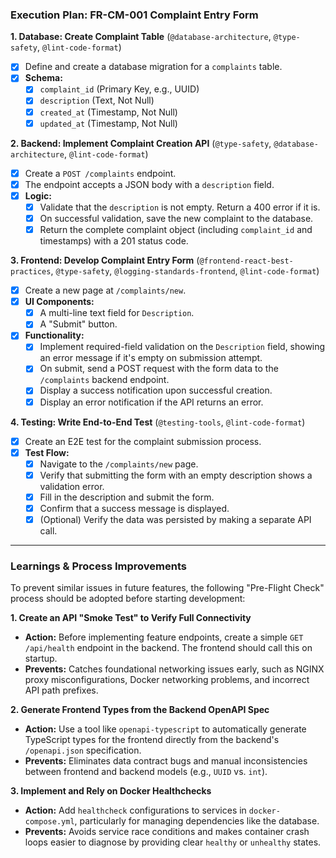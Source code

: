 ### Execution Plan: FR-CM-001 Complaint Entry Form

**1. Database: Create Complaint Table** (`@database-architecture`, `@type-safety`, `@lint-code-format`)
- [x] Define and create a database migration for a `complaints` table.
- [x] **Schema:**
    - [x] `complaint_id` (Primary Key, e.g., UUID)
    - [x] `description` (Text, Not Null)
    - [x] `created_at` (Timestamp, Not Null)
    - [x] `updated_at` (Timestamp, Not Null)

**2. Backend: Implement Complaint Creation API** (`@type-safety`, `@database-architecture`, `@lint-code-format`)
- [x] Create a `POST /complaints` endpoint.
- [x] The endpoint accepts a JSON body with a `description` field.
- [x] **Logic:**
    - [x] Validate that the `description` is not empty. Return a 400 error if it is.
    - [x] On successful validation, save the new complaint to the database.
    - [x] Return the complete complaint object (including `complaint_id` and timestamps) with a 201 status code.

**3. Frontend: Develop Complaint Entry Form** (`@frontend-react-best-practices`, `@type-safety`, `@logging-standards-frontend`, `@lint-code-format`)
- [x] Create a new page at `/complaints/new`.
- [x] **UI Components:**
    - [x] A multi-line text field for `Description`.
    - [x] A "Submit" button.
- [x] **Functionality:**
    - [x] Implement required-field validation on the `Description` field, showing an error message if it's empty on submission attempt.
    - [x] On submit, send a POST request with the form data to the `/complaints` backend endpoint.
    - [x] Display a success notification upon successful creation.
    - [x] Display an error notification if the API returns an error.

**4. Testing: Write End-to-End Test** (`@testing-tools`, `@lint-code-format`)
- [x] Create an E2E test for the complaint submission process.
- [x] **Test Flow:**
    - [x] Navigate to the `/complaints/new` page.
    - [x] Verify that submitting the form with an empty description shows a validation error.
    - [x] Fill in the description and submit the form.
    - [x] Confirm that a success message is displayed.
    - [x] (Optional) Verify the data was persisted by making a separate API call.

---

### Learnings & Process Improvements

To prevent similar issues in future features, the following "Pre-Flight Check" process should be adopted before starting development:

**1. Create an API "Smoke Test" to Verify Full Connectivity**
- **Action:** Before implementing feature endpoints, create a simple `GET /api/health` endpoint in the backend. The frontend should call this on startup.
- **Prevents:** Catches foundational networking issues early, such as NGINX proxy misconfigurations, Docker networking problems, and incorrect API path prefixes.

**2. Generate Frontend Types from the Backend OpenAPI Spec**
- **Action:** Use a tool like `openapi-typescript` to automatically generate TypeScript types for the frontend directly from the backend's `/openapi.json` specification.
- **Prevents:** Eliminates data contract bugs and manual inconsistencies between frontend and backend models (e.g., `UUID` vs. `int`).

**3. Implement and Rely on Docker Healthchecks**
- **Action:** Add `healthcheck` configurations to services in `docker-compose.yml`, particularly for managing dependencies like the database.
- **Prevents:** Avoids service race conditions and makes container crash loops easier to diagnose by providing clear `healthy` or `unhealthy` states.